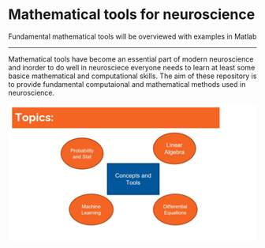 # Mathematical tools for neuroscience
Fundamental mathematical tools will be overviewed with examples in Matlab
___

Mathematical tools have become an essential part of modern neuroscience and inorder to do well in neurosciece everyone needs to learn at least some basice mathematical and computational skills. 
The aim of these repository is to provide fundamental computaional and mathematical methods used in neuroscience. 

<cneter>
<img src = 'https://github.com/MiladQolami/Mathematical-tools-for-neuroscience/blob/main/Topics%20.jpg'>
</center>
